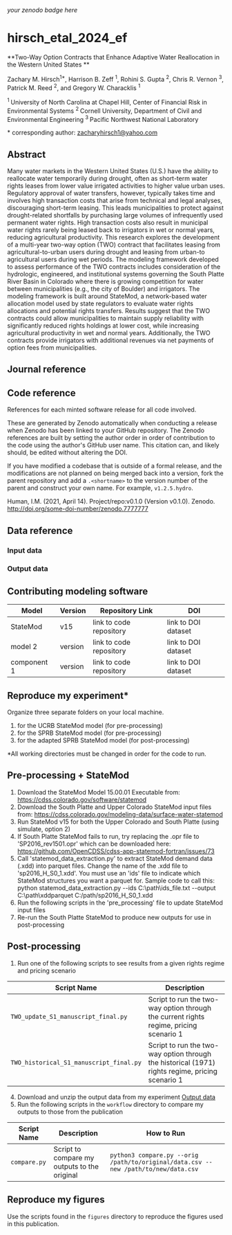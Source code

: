 _your zenodo badge here_

# hirsch_etal_2024_ef

**Two-Way Option Contracts that Enhance Adaptive Water Reallocation in the Western United States **

Zachary M. Hirsch<sup>1\*</sup>, Harrison B. Zeff <sup>1</sup>, Rohini S. Gupta <sup>2</sup>, Chris R. Vernon <sup>3</sup>, Patrick M. Reed <sup>2</sup>, and Gregory W. Characklis <sup>1</sup>

<sup>1 </sup> University of North Carolina at Chapel Hill, Center of Financial Risk in Environmental Systems
<sup>2 </sup> Cornell University, Department of Civil and Environmental Engineering
<sup>3 </sup> Pacific Northwest National Laboratory

\* corresponding author:  zacharyhirsch1@yahoo.com

## Abstract
Many water markets in the Western United States (U.S.) have the ability to reallocate water temporarily during drought, often as short-term water rights leases from lower value irrigated activities to higher value urban uses. Regulatory approval of water transfers, however, typically takes time and involves high transaction costs that arise from technical and legal analyses, discouraging short-term leasing. This leads municipalities to protect against drought-related shortfalls by purchasing large volumes of infrequently used permanent water rights. High transaction costs also result in municipal water rights rarely being leased back to irrigators in wet or normal years, reducing agricultural productivity. This research explores the development of a multi-year two-way option (TWO) contract that facilitates leasing from agricultural-to-urban users during drought and leasing from urban-to agricultural users during wet periods. The modeling framework developed to assess performance of the TWO contracts includes consideration of the hydrologic, engineered, and institutional systems governing the South Platte River Basin in Colorado where there is growing competition for water between municipalities (e.g., the city of Boulder) and irrigators. The modeling framework is built around StateMod, a network-based water allocation model used by state regulators to evaluate water rights allocations and potential rights transfers. Results suggest that the TWO contracts could allow municipalities to maintain supply reliability with significantly reduced rights holdings at lower cost, while increasing agricultural productivity in wet and normal years. Additionally, the TWO contracts provide irrigators with additional revenues via net payments of option fees from municipalities.

## Journal reference


## Code reference
References for each minted software release for all code involved.  

These are generated by Zenodo automatically when conducting a release when Zenodo has been linked to your GitHub repository. The Zenodo references are built by setting the author order in order of contribution to the code using the author's GitHub user name.  This citation can, and likely should, be edited without altering the DOI.

If you have modified a codebase that is outside of a formal release, and the modifications are not planned on being merged back into a version, fork the parent repository and add a `.<shortname>` to the version number of the parent and construct your own name.  For example, `v1.2.5.hydro`.

Human, I.M. (2021, April 14). Project/repo:v0.1.0 (Version v0.1.0). Zenodo. http://doi.org/some-doi-number/zenodo.7777777

## Data reference

### Input data


### Output data

## Contributing modeling software
| Model | Version | Repository Link | DOI |
|-------|---------|-----------------|-----|
| StateMod | v15 | link to code repository | link to DOI dataset |
| model 2 | version | link to code repository | link to DOI dataset |
| component 1 | version | link to code repository | link to DOI dataset |

## Reproduce my experiment*

Organize three separate folders on your local machine. 
1) for the UCRB StateMod model (for pre-processing)
2) for the SPRB StateMod model (for pre-processing)
3) for the adapted SPRB StateMod model (for post-processing)

*All working directories must be changed in order for the code to run.

## Pre-processing + StateMod
1. Download the StateMod Model 15.00.01 Executable from: https://cdss.colorado.gov/software/statemod
2. Download the South Platte and Upper Colorado StateMod input files from: https://cdss.colorado.gov/modeling-data/surface-water-statemod
3. Run StateMod v15 for both the Upper Colorado and South Platte (using simulate, option 2)
4. If South Platte StateMod fails to run, try replacing the .opr file to 'SP2016_rev1501.opr' which can be downloaded here: https://github.com/OpenCDSS/cdss-app-statemod-fortran/issues/73
5. Call 'statemod_data_extraction.py' to extract StateMod demand data (.xdd) into parquet files. Change the name of the .xdd file to 'sp2016_H_S0_1.xdd'. You must use an 'ids' file to indicate which StateMod structures you want a parquet for. Sample code to call this: python statemod_data_extraction.py --ids C:\path\ids_file.txt --output C:\path\xddparquet C:/path/sp2016_H_S0_1.xdd
5. Run the following scripts in the 'pre_processing' file to update StateMod input files
6. Re-run the South Platte StateMod to produce new outputs for use in post-processing

## Post-processing
1. Run one of the following scripts to see results from a given rights regime and pricing scenario

| Script Name | Description |
| --- | --- |
| `TWO_update_S1_manuscript_final.py` | Script to run the two-way option through the current rights regime, pricing scenario 1 |
| `TWO_historical_S1_manuscript_final.py` | Script to run the two-way option through the historical (1971) rights regime, pricing scenario 1 |

4. Download and unzip the output data from my experiment [Output data](#output-data)
5. Run the following scripts in the `workflow` directory to compare my outputs to those from the publication

| Script Name | Description | How to Run |
| --- | --- | --- |
| `compare.py` | Script to compare my outputs to the original | `python3 compare.py --orig /path/to/original/data.csv --new /path/to/new/data.csv` |

## Reproduce my figures
Use the scripts found in the `figures` directory to reproduce the figures used in this publication.
